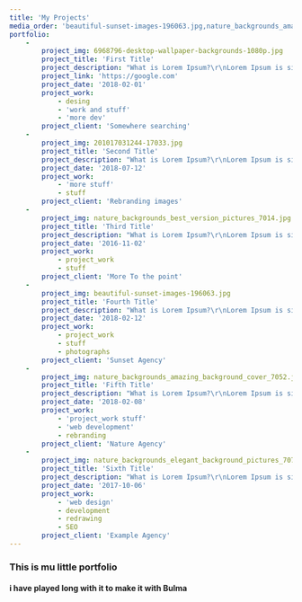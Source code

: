 ```yaml
---
title: 'My Projects'
media_order: 'beautiful-sunset-images-196063.jpg,nature_backgrounds_amazing_background_cover_7052.jpg,nature_backgrounds_best_version_pictures_7014.jpg,nature_backgrounds_elegant_background_pictures_7072.jpg,nature_backgrounds_good_version_high_definition_photos_7084.jpg,6968796-desktop-wallpaper-backgrounds-1080p.jpg,201017031244-17033.jpg,image322.png'
portfolio:
    -
        project_img: 6968796-desktop-wallpaper-backgrounds-1080p.jpg
        project_title: 'First Title'
        project_description: "What is Lorem Ipsum?\r\nLorem Ipsum is simply dummy text of the printing and typesetting industry. Lorem Ipsum has been the industry's standard dummy text ever since the 1500s, when an unknown printer took a galley of type and scrambled it to make a type specimen book. It has survived not only five centuries, but also the leap into electronic typesetting, remaining essentially unchanged. It was popularised in the 1960s with the release of Letraset sheets containing Lorem Ipsum passages, and more recently with desktop publishing software like Aldus PageMaker including versions of Lorem Ipsum."
        project_link: 'https://google.com'
        project_date: '2018-02-01'
        project_work:
            - desing
            - 'work and stuff'
            - 'more dev'
        project_client: 'Somewhere searching'
    -
        project_img: 201017031244-17033.jpg
        project_title: 'Second Title'
        project_description: "What is Lorem Ipsum?\r\nLorem Ipsum is simply dummy text of the printing and typesetting industry. Lorem Ipsum has been the industry's standard dummy text ever since the 1500s, when an unknown printer took a galley of type and scrambled it to make a type specimen book. It has survived not only five centuries, but also the leap into electronic typesetting, remaining essentially unchanged. It was popularised in the 1960s with the release of Letraset sheets containing Lorem Ipsum passages, and more recently with desktop publishing software like Aldus PageMaker including versions of Lorem Ipsum."
        project_date: '2018-07-12'
        project_work:
            - 'more stuff'
            - stuff
        project_client: 'Rebranding images'
    -
        project_img: nature_backgrounds_best_version_pictures_7014.jpg
        project_title: 'Third Title'
        project_description: "What is Lorem Ipsum?\r\nLorem Ipsum is simply dummy text of the printing and typesetting industry. Lorem Ipsum has been the industry's standard dummy text ever since the 1500s, when an unknown printer took a galley of type and scrambled it to make a type specimen book. It has survived not only five centuries, but also the leap into electronic typesetting, remaining essentially unchanged. It was popularised in the 1960s with the release of Letraset sheets containing Lorem Ipsum passages, and more recently with desktop publishing software like Aldus PageMaker including versions of Lorem Ipsum."
        project_date: '2016-11-02'
        project_work:
            - project_work
            - stuff
        project_client: 'More To the point'
    -
        project_img: beautiful-sunset-images-196063.jpg
        project_title: 'Fourth Title'
        project_description: "What is Lorem Ipsum?\r\nLorem Ipsum is simply dummy text of the printing and typesetting industry. Lorem Ipsum has been the industry's standard dummy text ever since the 1500s, when an unknown printer took a galley of type and scrambled it to make a type specimen book. It has survived not only five centuries, but also the leap into electronic typesetting, remaining essentially unchanged. It was popularised in the 1960s with the release of Letraset sheets containing Lorem Ipsum passages, and more recently with desktop publishing software like Aldus PageMaker including versions of Lorem Ipsum."
        project_date: '2018-02-12'
        project_work:
            - project_work
            - stuff
            - photographs
        project_client: 'Sunset Agency'
    -
        project_img: nature_backgrounds_amazing_background_cover_7052.jpg
        project_title: 'Fifth Title'
        project_description: "What is Lorem Ipsum?\r\nLorem Ipsum is simply dummy text of the printing and typesetting industry. Lorem Ipsum has been the industry's standard dummy text ever since the 1500s, when an unknown printer took a galley of type and scrambled it to make a type specimen book. It has survived not only five centuries, but also the leap into electronic typesetting, remaining essentially unchanged. It was popularised in the 1960s with the release of Letraset sheets containing Lorem Ipsum passages, and more recently with desktop publishing software like Aldus PageMaker including versions of Lorem Ipsum."
        project_date: '2018-02-08'
        project_work:
            - 'project_work stuff'
            - 'web development'
            - rebranding
        project_client: 'Nature Agency'
    -
        project_img: nature_backgrounds_elegant_background_pictures_7072.jpg
        project_title: 'Sixth Title'
        project_description: "What is Lorem Ipsum?\r\nLorem Ipsum is simply dummy text of the printing and typesetting industry. Lorem Ipsum has been the industry's standard dummy text ever since the 1500s, when an unknown printer took a galley of type and scrambled it to make a type specimen book. It has survived not only five centuries, but also the leap into electronic typesetting, remaining essentially unchanged. It was popularised in the 1960s with the release of Letraset sheets containing Lorem Ipsum passages, and more recently with desktop publishing software like Aldus PageMaker including versions of Lorem Ipsum."
        project_date: '2017-10-06'
        project_work:
            - 'web design'
            - development
            - redrawing
            - SEO
        project_client: 'Example Agency'
---
```


### This is mu little portfolio


#### i have played long with it to make it with Bulma